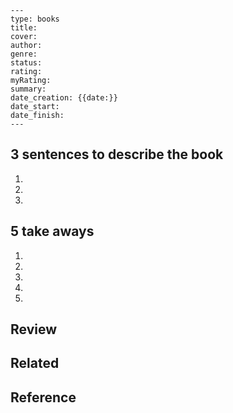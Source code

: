 ```
---
type: books
title: 
cover: 
author: 
genre: 
status: 
rating: 
myRating: 
summary: 
date_creation: {{date:}}
date_start: 
date_finish:
---
```
## 3 sentences to describe the book
1. 
2. 
3. 

## 5 take aways
1. 
2. 
3. 
4. 
5. 

## Review



## Related



## Reference
